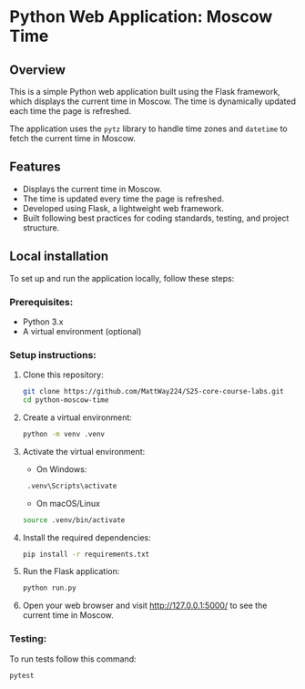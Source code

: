 # Python Web Application: Moscow Time

## Overview
This is a simple Python web application built using the Flask framework, which displays the current time in Moscow. The time is dynamically updated each time the page is refreshed.

The application uses the `pytz` library to handle time zones and `datetime` to fetch the current time in Moscow.

## Features
- Displays the current time in Moscow.
- The time is updated every time the page is refreshed.
- Developed using Flask, a lightweight web framework.
- Built following best practices for coding standards, testing, and project structure.

## Local installation
To set up and run the application locally, follow these steps:

### Prerequisites:
- Python 3.x
- A virtual environment (optional)

### Setup instructions:

1. Clone this repository:

   ```bash
   git clone https://github.com/MattWay224/S25-core-course-labs.git
   cd python-moscow-time
    ```

2. Create a virtual environment:
    ```bash
   python -m venv .venv
   ```

3. Activate the virtual environment:
   - On Windows: 
   ```bash
    .venv\Scripts\activate
   ```
   - On macOS/Linux
   ```bash
   source .venv/bin/activate
   ```
   
4. Install the required dependencies:
    ```bash
   pip install -r requirements.txt
   ```

5. Run the Flask application:
    ```bash
   python run.py
   ```

6. Open your web browser and visit http://127.0.0.1:5000/ to see the current time in Moscow.

### Testing:

To run tests follow this command:
   ```bash
   pytest
   ```